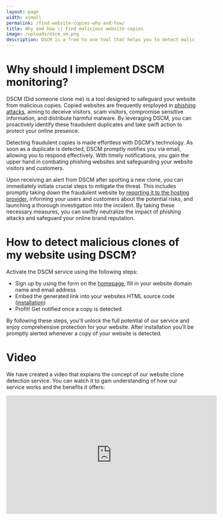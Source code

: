```yaml
---
layout: page
width: xsmall
permalink: /find-website-copies-why-and-how/
title: Why and how \| Find malicious website copies
image: /uploads/dscm_sm.png
description: DSCM is a free to use tool that helps you to detect malicious clones of your website. You need to fill in your website's domain name and email address to start detecting clones of your website.
---
```


# Why should I implement DSCM monitoring?

DSCM (Did someone clone me) is a tool designed to safeguard your website from malicious copies. Copied websites are frequently employed in <a href="/what-is-website-cloning/">phishing attacks</a>, aiming to deceive visitors, scam visitors, compromise sensitive information, and distribute harmful malware. By leveraging DSCM, you can proactively identify these fraudulent duplicates and take swift action to protect your online presence.

Detecting fraudulent copies is made effortless with DSCM's technology. As soon as a duplicate is detected, DSCM promptly notifies you via email, allowing you to respond effectively. With timely notifications, you gain the upper hand in combating phishing websites and safeguarding your website visitors and customers.

Upon receiving an alert from DSCM after spotting a new clone, you can immediately initiate crucial steps to mitigate the threat. This includes promptly taking down the fraudulent website by <a href="/report-a-website-clone/">reporting it to the hosting provider</a>, informing your users and customers about the potential risks, and launching a thorough investigation into the incident. By taking these necessary measures, you can swiftly neutralize the impact of phishing attacks and safeguard your online brand reputation.

# How to detect malicious clones of my website using DSCM?

Activate the DSCM service using the following steps:
- Sign up by using the form on the <a href="/">homepage</a>, fill in your website domain name and email address
- Embed the generated link into your websites HTML source code (<a href="/installation">installation</a>)
- Profit! Get notified once a copy is detected

By following these steps, you'll unlock the full potential of our service and enjoy comprehensive protection for your website. After installation you'll be promptly alerted whenever a copy of your website is detected.

# Video

We have created a video that explains the concept of our website clone detection service. You can watch it to gain understanding of how our service works and the benefits it offers:
<center><iframe width="560" height="315" src="https://www.youtube.com/embed/Vn6cuEaXwYw" title="YouTube video player" frameborder="0" allow="accelerometer; autoplay; clipboard-write; encrypted-media; gyroscope; picture-in-picture" allowfullscreen></iframe></center>
